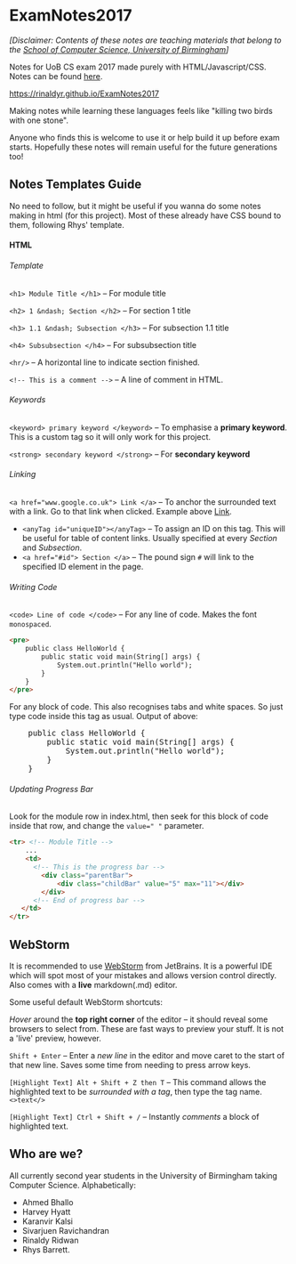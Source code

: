# ExamNotes2017
*[Disclaimer: Contents of these notes are teaching materials that belong to the [School of Computer Science, University of Birmingham](www.cs.bham.ac.uk)]*

Notes for UoB CS exam 2017 made purely with HTML/Javascript/CSS.
Notes can be found [here](https://rinaldyr.github.io/ExamNotes2017 "https://rinaldyr.github.io/ExamNotes2017"). 

https://rinaldyr.github.io/ExamNotes2017

Making notes while learning these languages feels like "killing two birds with one stone".

Anyone who finds this is welcome to use it or help build it up before exam starts.
Hopefully these notes will remain useful for the future generations too! 

## Notes Templates Guide
No need to follow, but it might be useful if you wanna do some notes making in html (for this project). Most of these already have CSS bound to them, following Rhys' template. 

#### HTML

###### Template

`<h1> Module Title </h1>` &ndash; For module title

`<h2> 1 &ndash; Section </h2>` &ndash; For section 1 title

`<h3> 1.1 &ndash; Subsection </h3>` &ndash; For subsection 1.1 title 

`<h4> Subsubsection </h4>` &ndash; For subsubsection title

`<hr/>` &ndash; A horizontal line to indicate section finished. 
 
 `<!-- This is a comment -->` &ndash; A line of comment in HTML. 
 
 ###### Keywords
 
`<keyword> primary keyword </keyword>` &ndash; To emphasise a **primary keyword**. This is a custom tag so it will only work for this project. 

`<strong> secondary keyword </strong>` &ndash; For <strong> secondary keyword </strong>

###### Linking

`<a href="www.google.co.uk"> Link </a>` &ndash; To anchor the surrounded text with a link. Go to that link when clicked. Example above [Link](www.google.co.uk).

* `<anyTag id="uniqueID"></anyTag>` &ndash; To assign an ID on this tag. This will be useful for table of content links. Usually specified at every *Section* and *Subsection*.
* `<a href="#id"> Section </a>` &ndash; The pound sign <code>#</code> will link to the specified ID element in the page.

###### Writing Code

`<code> Line of code </code>` &ndash; For any line of code. Makes the font <code>monospaced</code>. 
```html
<pre>
    public class HelloWorld {
        public static void main(String[] args) {
            System.out.println("Hello world");
        }
    }
</pre>
```

For any block of code. This also recognises tabs and white spaces. So just type code inside this tag as usual. Output of above: 
<pre>
    public class HelloWorld {
        public static void main(String[] args) {
            System.out.println("Hello world");
        }
    }
</pre>

###### Updating Progress Bar

Look for the module row in index.html, then seek for this block of code inside that row, and change the <code>value=" "</code> parameter.
```html
<tr> <!-- Module Title --> 
    ... 
    <td> 
      <!-- This is the progress bar -->
        <div class="parentBar"> 
            <div class="childBar" value="5" max="11"></div>
        </div>
      <!-- End of progress bar -->
   </td> 
</tr>
```


## WebStorm
It is recommended to use [WebStorm](https://www.jetbrains.com/webstorm/download/) from JetBrains. 
It is a powerful IDE which will spot most of your mistakes and allows version control directly. Also comes with a **live** markdown(.md)
editor.

Some useful default WebStorm shortcuts:

*Hover* around the **top right corner** of the editor &ndash; it should reveal some browsers to select from. These are fast ways to preview your stuff. It is not a 'live' preview, however.

`Shift + Enter` &ndash; Enter a *new line* in the editor and move caret to the start of that new line. Saves some time from needing to press arrow keys.  

`[Highlight Text] Alt + Shift + Z then T` &ndash; This command allows the highlighted text to be *surrounded with a tag*, then type the tag name. `<>text</>`

`[Highlight Text] Ctrl + Shift + /` &ndash; Instantly *comments* a block of highlighted text.

## Who are we?
All currently second year students in the University of Birmingham taking Computer Science. Alphabetically: 

* Ahmed Bhallo 
* Harvey Hyatt
* Karanvir Kalsi
* Sivarjuen Ravichandran
* Rinaldy Ridwan
* Rhys Barrett. 
